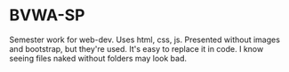 # BVWA-SP
Semester work for web-dev. Uses html, css, js. Presented without images and bootstrap, but they're used. It's easy to replace it in code.
I know seeing files naked without folders may look bad.
